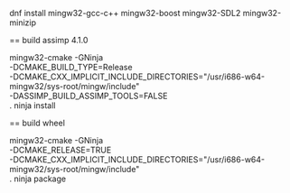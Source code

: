 dnf install mingw32-gcc-c++ mingw32-boost mingw32-SDL2 mingw32-minizip

== build assimp 4.1.0

mingw32-cmake -GNinja \
    -DCMAKE_BUILD_TYPE=Release \
    -DCMAKE_CXX_IMPLICIT_INCLUDE_DIRECTORIES="/usr/i686-w64-mingw32/sys-root/mingw/include" \
    -DASSIMP_BUILD_ASSIMP_TOOLS=FALSE \
    .
ninja install

== build wheel

mingw32-cmake -GNinja \
    -DCMAKE_RELEASE=TRUE \
    -DCMAKE_CXX_IMPLICIT_INCLUDE_DIRECTORIES="/usr/i686-w64-mingw32/sys-root/mingw/include" \
    .
ninja package
